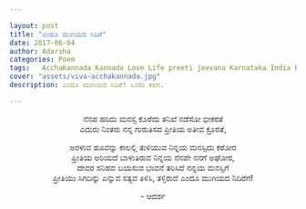 ```yaml
---

layout: post
title: "ಎಂದೂ ಮುಗಿಯದ ನಿದಿರೆ"
date: 2017-06-04
author: Adarsha
categories: Poem
tags:	AcchaKannada Kannada Love Life preeti jeevana Karnataka India Blog death saavu end
cover: "assets/viva-acchakannada.jpg"
description: ಎಂದೂ ಮುಗಿಯದ ನಿದಿರೆ! ಒಂದು ಕವನ.

---
```


<p align ="center">ನೆನಪ ಹರಿದು ಮನಸ್ಸ ಕೊರೆದು ತನಿಖೆ ನಡೆಸೋ ಭೀಕರತೆ<br>
ಎದುರು ನಿಂತರು ನನ್ನ ಗುರುತಿಸದ ಪ್ರೀತಿಯ ಅತೀವ ಕ್ರೂರತೆ,</p>
<p align ="center">ಅರಳುವ ಹೂವನ್ನು ಕಾಲಲ್ಲಿ ತುಳಿಯುವ ನಿನ್ನಯ ಮನಸ್ಸಿದು ಕಠೋರ<br>
ಪ್ರೀತಿಯ ಅರಿಯದೆ ಬಾಳುತಿರುವ ನಿನ್ನಯ ನೆನಪೇ ನನಗೆ ಅಘೋರ,<br>
ದೇವರ ಸನಿಹವ ಬಯಸುವ ಭಾವನೆ ತರಿಸಿದೆ ನನ್ನಯ ಮನಸ್ಸಿಗೆ<br>
ಪ್ರೀತಿಯು ಸಿಗದಿನ್ನು ಎನ್ನುವ ಸತ್ಯವ ತಿಳಿಸಿ, ತಳ್ಳಿರುವೆ ಎಂದೂ ಮುಗಿಯದ ನಿದಿರೆಗೆ!</p>

<p align ="center">- ಆದರ್ಶ</p>
